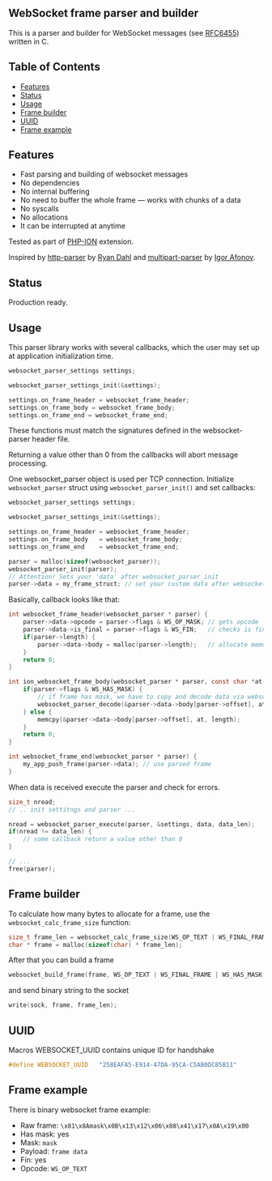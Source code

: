 WebSocket frame parser and builder
----------------------------------

This is a parser and builder for WebSocket messages (see [RFC6455](https://tools.ietf.org/html/rfc6455)) written in C.

Table of Contents
-----------------

* [Features](#features)
* [Status](#status)
* [Usage](#usage)
* [Frame builder](#frame-builder)
* [UUID](#uuid)
* [Frame example](#frame-example)

Features
--------

* Fast parsing and building of websocket messages
* No dependencies
* No internal buffering
* No need to buffer the whole frame — works with chunks of a data
* No syscalls
* No allocations
* It can be interrupted at anytime

Tested as part of [PHP-ION](https://github.com/php-ion/php-ion) extension.

Inspired by [http-parser](https://github.com/joyent/http-parser) by [Ryan Dahl](https://github.com/ry)
and [multipart-parser](https://github.com/iafonov/multipart-parser-c) by [Igor Afonov](https://github.com/iafonov).

Status
------

Production ready.

Usage
-----

This parser library works with several callbacks, which the user may set up at application initialization time.

```c
websocket_parser_settings settings;

websocket_parser_settings_init(&settings);

settings.on_frame_header = websocket_frame_header;
settings.on_frame_body = websocket_frame_body;
settings.on_frame_end = websocket_frame_end;
```

These functions must match the signatures defined in the websocket-parser header file.

Returning a value other than 0 from the callbacks will abort message processing.

One websocket_parser object is used per TCP connection. Initialize `websocket_parser` struct using `websocket_parser_init()` and set callbacks:

```c
websocket_parser_settings settings;

websocket_parser_settings_init(&settings);

settings.on_frame_header = websocket_frame_header;
settings.on_frame_body   = websocket_frame_body;
settings.on_frame_end    = websocket_frame_end;

parser = malloc(sizeof(websocket_parser));
websocket_parser_init(parser);
// Attention! Sets your 'data' after websocket_parser_init
parser->data = my_frame_struct; // set your custom data after websocket_parser_init() function
```

Basically, callback looks like that:

```c
int websocket_frame_header(websocket_parser * parser) {
    parser->data->opcode = parser->flags & WS_OP_MASK; // gets opcode
    parser->data->is_final = parser->flags & WS_FIN;   // checks is final frame
    if(parser->length) {
        parser->data->body = malloc(parser->length);   // allocate memory for frame body, if body exists
    }
    return 0;
}

int ion_websocket_frame_body(websocket_parser * parser, const char *at, size_t size) {
    if(parser->flags & WS_HAS_MASK) {
        // if frame has mask, we have to copy and decode data via websocket_parser_copy_masked function
        websocket_parser_decode(&parser->data->body[parser->offset], at, length, parser);
    } else {
        memcpy(&parser->data->body[parser->offset], at, length);
    }
    return 0;
}

int websocket_frame_end(websocket_parser * parser) {
    my_app_push_frame(parser->data); // use parsed frame
}
```

When data is received execute the parser and check for errors.

```c
size_t nread;
// .. init settitngs and parser ... 

nread = websocket_parser_execute(parser, &settings, data, data_len);
if(nread != data_len) {
    // some callback return a value other than 0
}

// ...
free(parser);
```

Frame builder
-------------

To calculate how many bytes to allocate for a frame, use the `websocket_calc_frame_size` function:

```c
size_t frame_len = websocket_calc_frame_size(WS_OP_TEXT | WS_FINAL_FRAME | WS_HAS_MASK, data_len);
char * frame = malloc(sizeof(char) * frame_len);
```

After that you can build a frame

```c
websocket_build_frame(frame, WS_OP_TEXT | WS_FINAL_FRAME | WS_HAS_MASK, mask, data, data_len);
```

and send binary string to the socket

```c
write(sock, frame, frame_len);
```

UUID
----

Macros WEBSOCKET_UUID contains unique ID for handshake

```c
#define WEBSOCKET_UUID   "258EAFA5-E914-47DA-95CA-C5AB0DC85B11"
```

Frame example
-------------

There is binary websocket frame example:

* Raw frame: `\x81\x8Amask\x0B\x13\x12\x06\x08\x41\x17\x0A\x19\x00`
* Has mask: yes
* Mask: `mask`
* Payload: `frame data`
* Fin: yes
* Opcode: `WS_OP_TEXT`
